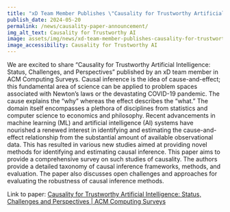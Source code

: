 ```yaml
---
title: "xD Team Member Publishes \"Causality for Trustworthy Artificial Intelligence: Status, Challenges, and Perspectives\" in ACM Computing Surveys"
publish_date: 2024-05-20
permalink: /news/causality-paper-announcement/
img_alt_text: Causality for Trustworthy AI
image: assets/img/news/xd-team-member-publishes-causality-for-trustworthy-artificial-intelligence-status-challenges-and-perspectives-in-acm-computing-surveys.jpg
image_accessibility: Causality for Trustworthy AI
---
```

<p>
  We are excited to share “Causality for Trustworthy Artificial Intelligence: Status, Challenges, and Perspectives” published by an xD team member in ACM Computing Surveys. Causal inference is the idea of cause-and-effect; this fundamental area of science can be applied to problem spaces associated with Newton’s laws or the devastating COVID-19 pandemic. The cause explains the “why” whereas the effect describes the “what.” The domain itself encompasses a plethora of disciplines from statistics and computer science to economics and philosophy. Recent advancements in machine learning (ML) and artificial intelligence (AI) systems have nourished a renewed interest in identifying and estimating the cause-and-effect relationship from the substantial amount of available observational data. This has resulted in various new studies aimed at providing novel methods for identifying and estimating causal inference. This paper aims to provide a comprehensive survey on such studies of causality. The authors provide a detailed taxonomy of causal inference frameworks, methods, and evaluation. The paper also discusses open challenges and approaches for evaluating the robustness of causal inference methods.
</p>
<p>
  Link to paper: <a class="usa-link" href="https://dl.acm.org/doi/10.1145/3665494" target="_blank">Causality for Trustworthy Artificial Intelligence: Status, Challenges and Perspectives | ACM Computing Surveys</a>
</p>